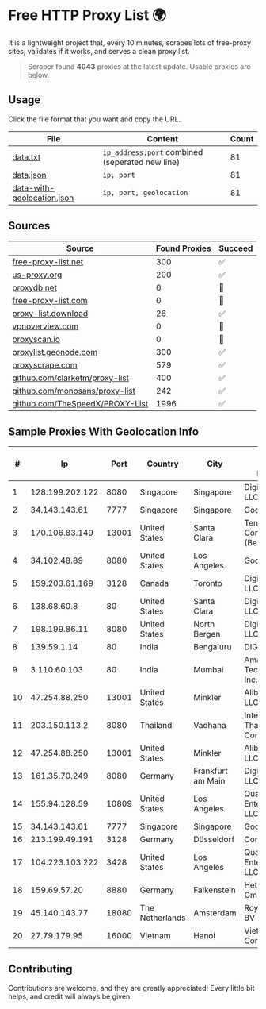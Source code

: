 
# Free HTTP Proxy List 🌍

It is a lightweight project that, every 10 minutes, scrapes lots of free-proxy sites, validates if it works, and serves a clean proxy list.


> Scraper found **4043** proxies at the latest update. Usable proxies are below.

## Usage

Click the file format that you want and copy the URL.


|File|Content|Count|
|----|-------|-----|
|[data.txt](https://raw.githubusercontent.com/themiralay/Proxy-List-World/master/data.txt)|`ip_address:port` combined (seperated new line)|81|
|[data.json](https://raw.githubusercontent.com/themiralay/Proxy-List-World/master/data.json)|`ip, port`|81|
|[data-with-geolocation.json](https://raw.githubusercontent.com/themiralay/Proxy-List-World/master/data-with-geolocation.json)|`ip, port, geolocation`|81|

## Sources

|Source|Found Proxies|Succeed|
|------|-------------|-------|
|[free-proxy-list.net](https://free-proxy-list.net)|300|✅|
|[us-proxy.org](https://www.us-proxy.org)|200|✅|
|[proxydb.net](http://proxydb.net)|0|🚫|
|[free-proxy-list.com](https://free-proxy-list.com/?page=&port=&type%5B%5D=http&type%5B%5D=https&up_time=0&search=Search)|0|🚫|
|[proxy-list.download](https://www.proxy-list.download/HTTP)|26|✅|
|[vpnoverview.com](https://vpnoverview.com/privacy/anonymous-browsing/free-proxy-servers)|0|🚫|
|[proxyscan.io](https://www.proxyscan.io)|0|🚫|
|[proxylist.geonode.com](https://proxylist.geonode.com/api/proxy-list?limit=300&page=1&sort_by=lastChecked&sort_type=desc&protocols=http,https)|300|✅|
|[proxyscrape.com](https://api.proxyscrape.com/v2/?request=displayproxies&protocol=http&timeout=10000&country=all&ssl=all&anonymity=all)|579|✅|
|[github.com/clarketm/proxy-list](https://raw.githubusercontent.com/clarketm/proxy-list/master/proxy-list-raw.txt)|400|✅|
|[github.com/monosans/proxy-list](https://raw.githubusercontent.com/monosans/proxy-list/main/proxies/http.txt)|242|✅|
|[github.com/TheSpeedX/PROXY-List](https://raw.githubusercontent.com/TheSpeedX/PROXY-List/master/http.txt)|1996|✅|


## Sample Proxies With Geolocation Info

|#|Ip|Port|Country|City|Internet Service Provider|
|-|--|----|-------|----|-------------------------|
|1|128.199.202.122|8080|Singapore|Singapore|DigitalOcean, LLC|
|2|34.143.143.61|7777|Singapore|Singapore|Google LLC|
|3|170.106.83.149|13001|United States|Santa Clara|Tencent Cloud Computing (Beijing) Co|
|4|34.102.48.89|8080|United States|Los Angeles|Google LLC|
|5|159.203.61.169|3128|Canada|Toronto|DigitalOcean, LLC|
|6|138.68.60.8|80|United States|Santa Clara|DigitalOcean, LLC|
|7|198.199.86.11|8080|United States|North Bergen|DigitalOcean, LLC|
|8|139.59.1.14|80|India|Bengaluru|DIGITALOCEAN|
|9|3.110.60.103|80|India|Mumbai|Amazon Technologies Inc.|
|10|47.254.88.250|13001|United States|Minkler|Alibaba Cloud LLC|
|11|203.150.113.2|8080|Thailand|Vadhana|Internet Thailand Company Ltd.|
|12|47.254.88.250|13001|United States|Minkler|Alibaba Cloud LLC|
|13|161.35.70.249|8080|Germany|Frankfurt am Main|DigitalOcean, LLC|
|14|155.94.128.59|10809|United States|Los Angeles|QuadraNet Enterprises LLC|
|15|34.143.143.61|7777|Singapore|Singapore|Google LLC|
|16|213.199.49.191|3128|Germany|Düsseldorf|Contabo GmbH|
|17|104.223.103.222|3428|United States|Los Angeles|QuadraNet Enterprises LLC|
|18|159.69.57.20|8880|Germany|Falkenstein|Hetzner Online GmbH|
|19|45.140.143.77|18080|The Netherlands|Amsterdam|RoyaleHosting BV|
|20|27.79.179.95|16000|Vietnam|Hanoi|Viettel Corporation|



## Contributing

Contributions are welcome, and they are greatly appreciated! Every
little bit helps, and credit will always be given.

